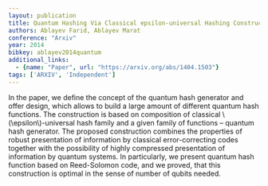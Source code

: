 ```yaml
---
layout: publication
title: Quantum Hashing Via Classical epsilon-universal Hashing Constructions
authors: Ablayev Farid, Ablayev Marat
conference: "Arxiv"
year: 2014
bibkey: ablayev2014quantum
additional_links:
  - {name: "Paper", url: "https://arxiv.org/abs/1404.1503"}
tags: ['ARXIV', 'Independent']
---
```

<p>In the paper, we define the concept of the quantum hash generator and
offer design, which allows to build a large amount of different quantum
hash functions. The construction is based on composition of classical
<span class="math inline">\(\epsilon\)</span>-universal hash family and
a given family of functions – quantum hash generator. The proposed
construction combines the properties of robust presentation of
information by classical error-correcting codes together with the
possibility of highly compressed presentation of information by quantum
systems. In particularly, we present quantum hash function based on
Reed-Solomon code, and we proved, that this construction is optimal in
the sense of number of qubits needed.</p>
